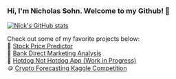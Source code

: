 ### Hi, I'm Nicholas Sohn. Welcome to my Github! :wave:

<!-- ![visitor badge](https://visitor-badge.glitch.me/badge?page_id=sohnnick.visitor-badge) -->

[![Nick's GitHub stats](https://github-readme-stats.vercel.app/api?username=sohnnick)](https://github.com/anuraghazra/github-readme-stats)

Check out some of my favorite projects below:
<br>
💸 <a href='https://github.com/sohnnick/RNN-Stock-Price-Predictor'> Stock Price Predictor </a>
<br>
🏦 <a href='https://drive.google.com/file/d/1Rm-IV9xxzfsXOsnsmGiMTjUhAU3FgOT_/view'> Bank Direct Marketing Analysis </a>
<br>
🌭 <a href='https://github.com/sohnnick/Food-Image-Classifier-Hotdog-Not-Hotdog-'> Hotdog Not Hotdog App (Work in Progress) </a>
<br>
🪙 <a href='https://github.com/sohnnick/Kaggle-Crypto-Competition'> Crypto Forecasting Kaggle Competition </a>
